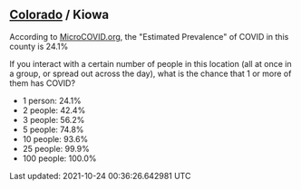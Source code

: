 
## [Colorado](/united-states/colorado) / Kiowa

According to [MicroCOVID.org](http://microcovid.org),
the "Estimated Prevalence" of COVID in this county is 24.1%

If you interact with a certain number of people in this location
(all at once in a group, or spread out across the day), what is the chance that
1 or more of them has COVID?

- 1 person: 24.1%
- 2 people: 42.4%
- 3 people: 56.2%
- 5 people: 74.8%
- 10 people: 93.6%
- 25 people: 99.9%
- 100 people: 100.0%

Last updated: 2021-10-24 00:36:26.642981 UTC
